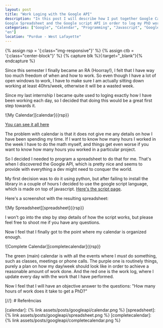 ```yaml
---
layout: post
title: "Work Loging with the Google API"
description: "In this post I will describe how I put together Google Calendar,
Google Spreadsheet and the Google script API in order to log my PhD work"
categories: ["Google", "Calendar", "Programming", "Javascript", "Google Script",
"en"]
location: "Purdue - West Lafayette"
---
```


{% assign rsp = '{:class="img-responsive"}' %}
{% assign ctb = '{:class="center-block"}'   %}
{% capture blk %}{:target="_blank"}{% endcapture %}

Since this semester I finally became an RA (Hoorray!), I felt that I have way
too much freedom of when and how to work. So even though I have a lot of open
windows to work, I have to make sure I am actually sitting down working at least
40hrs/week, otherwise it will be a wasted week.

Since my last internship I became quite used to loging exactly how I have been
working each day, so I decided that doing this would be a great first step
towards it. 

![My Calendar][calendar]{{rsp}}

[You can see it all
here](https://calendar.google.com/calendar?cid=Z2g2NWkxbjYzYjU0aG11N2huOWw0cXZlYjBAZ3JvdXAuY2FsZW5kYXIuZ29vZ2xlLmNvbQ)

The problem with calendar is that it does not give me any details on how I have
been spending my time. If I want to know how many hours I worked in the week I
have to do the math myself, and things get even worse if you want to know how
many hours you worked in a particular project.

So I decided I needed to program a spreadsheet to do that for me. That's when I
discovered the Google API, which is pretty nice and seems to provide with
everything a dev might need to conquer the world.

My first decision was to do it using python, but after failing to install the
library in a couple of hours I decided to use the google script language, which
is made on top of javascript. [Here's the script page](https://script.google.com/d/1Bvrxj87qBKZ_PAofz30PWjV13A16Wva-JllwWGmPq2aD1d1exwrMQ5xr/edit?usp=sharing).

Here's a screenshot with the resulting spreadsheet:

![My Spreadsheet][spreadsheet]{{rsp}}


I won't go into the step by step details of how the script works, but please
feel free to shoot me if you have any questions.

Now I feel that I finally got to the point where my calendar is organized
enough.

![Complete Calendar][completecalendar]{{rsp}}

The green (main) calendar is with all the events where I _must_ do something,
such as classes, meetings or phone calls. The purple one is routinely things,
purely a plan on how my day/week should look like in order to achieve a reasonable
amount of work done. And the red one is the work log, where I update every day
with the work that I have performed.

Now I feel that I will have an objective answer to the questions: "How many
hours of work does it take to get a PhD?"


[//]: # Referências

[calendar]: {% link assets/posts/googleapi/calendar.png %}
[spreadsheet]: {% link assets/posts/googleapi/spreadsheet.png %}
[completecalendar]: {% link assets/posts/googleapi/completecalendar.png %}
